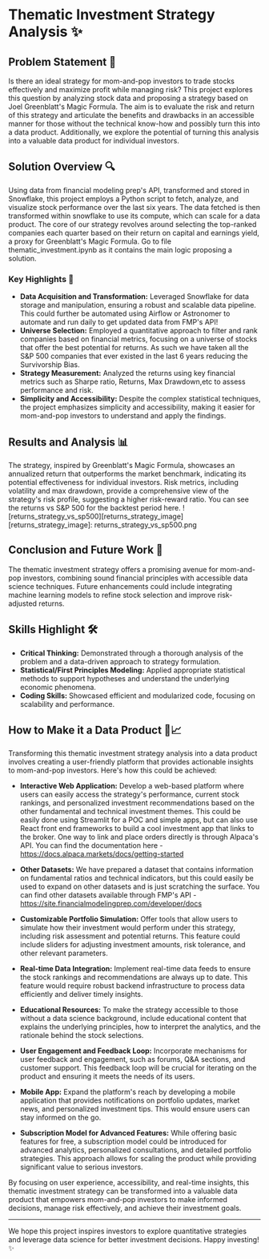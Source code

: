 # Thematic Investment Strategy Analysis ✨

## Problem Statement 🚀

Is there an ideal strategy for mom-and-pop investors to trade stocks effectively and maximize profit while managing risk? This project explores this question by analyzing stock data and proposing a strategy based on Joel Greenblatt's Magic Formula. The aim is to evaluate the risk and return of this strategy and articulate the benefits and drawbacks in an accessible manner for those without the technical know-how and possibly turn this into a data product. Additionally, we explore the potential of turning this analysis into a valuable data product for individual investors.

## Solution Overview 🔍

Using data from financial modeling prep's API, transformed and stored in Snowflake, this project employs a Python script to fetch, analyze, and visualize stock performance over the last six years. The data fetched is then transformed within snowflake to use its compute, which can scale for a data product. The core of our strategy revolves around selecting the top-ranked companies each quarter based on their return on capital and earnings yield, a proxy for Greenblatt's Magic Formula. Go to file thematic_investment.ipynb as it contains the main logic proposing a solution.

### Key Highlights 🌟

- **Data Acquisition and Transformation:** Leveraged Snowflake for data storage and manipulation, ensuring a robust and scalable data pipeline. This could further be automated using Airflow or Astronomer to automate and run daily to get updated data from FMP's API!
- **Universe Selection:** Employed a quantitative approach to filter and rank companies based on financial metrics, focusing on a universe of stocks that offer the best potential for returns. As such we have taken all the S&P 500 companies that ever existed in the last 6 years reducing the Survivorship Bias.
- **Strategy Measurement:** Analyzed the returns using key financial metrics such as Sharpe ratio, Returns, Max Drawdown,etc to assess performance and risk.
- **Simplicity and Accessibility:** Despite the complex statistical techniques, the project emphasizes simplicity and accessibility, making it easier for mom-and-pop investors to understand and apply the findings.

## Results and Analysis 📊

The strategy, inspired by Greenblatt's Magic Formula, showcases an annualized return that outperforms the market benchmark, indicating its potential effectiveness for individual investors. Risk metrics, including volatility and max drawdown, provide a comprehensive view of the strategy's risk profile, suggesting a higher risk-reward ratio.
You can see the returns vs S&P 500 for the backtest period here.
![returns_strategy_vs_sp500][returns_strategy_image]
[returns_strategy_image]: returns_strategy_vs_sp500.png


## Conclusion and Future Work 🔮

The thematic investment strategy offers a promising avenue for mom-and-pop investors, combining sound financial principles with accessible data science techniques. Future enhancements could include integrating machine learning models to refine stock selection and improve risk-adjusted returns.

## Skills Highlight 🛠️

- **Critical Thinking:** Demonstrated through a thorough analysis of the problem and a data-driven approach to strategy formulation.
- **Statistical/First Principles Modeling:** Applied appropriate statistical methods to support hypotheses and understand the underlying economic phenomena.
- **Coding Skills:** Showcased efficient and modularized code, focusing on scalability and performance.

## How to Make it a Data Product 🚀📈

Transforming this thematic investment strategy analysis into a data product involves creating a user-friendly platform that provides actionable insights to mom-and-pop investors. Here's how this could be achieved:

- **Interactive Web Application:** Develop a web-based platform where users can easily access the strategy's performance, current stock rankings, and personalized investment recommendations based on the other fundamental and technical investment themes. This could be easily done using Streamlit for a POC and simple apps, but can also use React front end frameworks to build a cool investment app that links to the broker. One way to link and place orders directly is through Alpaca's API. You can find the documentation here - https://docs.alpaca.markets/docs/getting-started
  
- **Other Datasets:** We have prepared a dataset that contains information on fundamental ratios and technical indicators, but this could easily be used to expand on other datasets and is just scratching the surface. You can find other datasets available through FMP's API - https://site.financialmodelingprep.com/developer/docs

- **Customizable Portfolio Simulation:** Offer tools that allow users to simulate how their investment would perform under this strategy, including risk assessment and potential returns. This feature could include sliders for adjusting investment amounts, risk tolerance, and other relevant parameters.

- **Real-time Data Integration:** Implement real-time data feeds to ensure the stock rankings and recommendations are always up to date. This feature would require robust backend infrastructure to process data efficiently and deliver timely insights.

- **Educational Resources:** To make the strategy accessible to those without a data science background, include educational content that explains the underlying principles, how to interpret the analytics, and the rationale behind the stock selections.

- **User Engagement and Feedback Loop:** Incorporate mechanisms for user feedback and engagement, such as forums, Q&A sections, and customer support. This feedback loop will be crucial for iterating on the product and ensuring it meets the needs of its users.

- **Mobile App:** Expand the platform's reach by developing a mobile application that provides notifications on portfolio updates, market news, and personalized investment tips. This would ensure users can stay informed on the go.

- **Subscription Model for Advanced Features:** While offering basic features for free, a subscription model could be introduced for advanced analytics, personalized consultations, and detailed portfolio strategies. This approach allows for scaling the product while providing significant value to serious investors.

By focusing on user experience, accessibility, and real-time insights, this thematic investment strategy can be transformed into a valuable data product that empowers mom-and-pop investors to make informed decisions, manage risk effectively, and achieve their investment goals.


---

We hope this project inspires investors to explore quantitative strategies and leverage data science for better investment decisions. Happy investing! ✨
